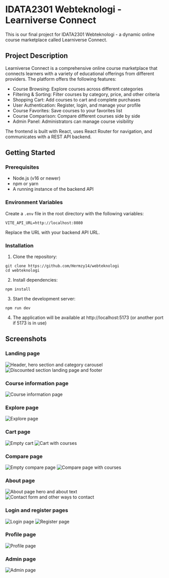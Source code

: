 # IDATA2301 Webteknologi - Learniverse Connect

This is our final project for IDATA2301 Webteknologi - a dynamic online course marketplace called Learniverse Connect.

## Project Description

Learniverse Connect is a comprehensive online course marketplace that connects learners with a variety of educational offerings from different providers. The platform offers the following features:

- Course Browsing: Explore courses across different categories
- Filtering & Sorting: Filter courses by category, price, and other criteria
- Shopping Cart: Add courses to cart and complete purchases
- User Authentication: Register, login, and manage your profile
- Course Favorites: Save courses to your favorites list
- Course Comparison: Compare different courses side by side
- Admin Panel: Administrators can manage course visibility

The frontend is built with React, uses React Router for navigation, and communicates with a REST API backend.

## Getting Started

### Prerequisites

- Node.js (v16 or newer)
- npm or yarn
- A running instance of the backend API

### Environment Variables

Create a `.env` file in the root directory with the following variables:

```
VITE_API_URL=http://localhost:8080
```

Replace the URL with your backend API URL.

### Installation

1. Clone the repository:

```
git clone https://github.com/Hermzy14/webteknologi
cd webteknologi
```

2. Install dependencies:

```
npm install
```

3. Start the development server:

```
npm run dev
```

4. The application will be available at http://localhost:5173 (or another port if 5173 is in use)

## Screenshots

### Landing page

![Header, hero section and category carousel](/screenshots/landing-page-1.png)
![Discounted section landing page and footer](/screenshots/landing-page-2.png)

### Course information page

![Course information page](/screenshots/course-info.png)

### Explore page

![Explore page](/screenshots/explore-page.png)

### Cart page

![Empty cart](/screenshots/empty-cart.png)
![Cart with courses](/screenshots/cart-with-courses.png)

### Compare page

![Empty compare page](/screenshots/empty-compare.png)
![Compare page with courses](/screenshots/compare-page.png)

### About page

![About page hero and about text](/screenshots/about-page-1.png)
![Contact form and other ways to contact](/screenshots/about-page-2.png)

### Login and register pages

![Login page](/screenshots/login.png)
![Register page](/screenshots/register.png)

### Profile page

![Profile page](/screenshots/profile.png)

### Admin page

![Admin page](/screenshots/admin.png)
